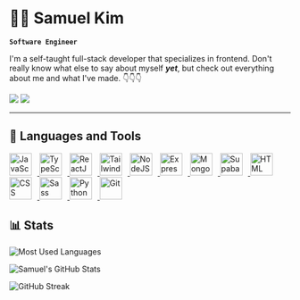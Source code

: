 # 👨‍💻 Samuel Kim

<!-- <p align="center">
  <img align="center" alt="visitors" src="https://gpvc.arturio.dev/ssamkkim" />
</p> -->

**`Software Engineer`**

I'm a self-taught full-stack developer that specializes in frontend. Don't really know what else to say about myself **_yet_**, but check out everything about me and what I've made. 👇👇👇

<p>
  <a href="https://www.twitter.com/scammoXX" target="_blank" rel="noreferrer"><img
  src="https://img.shields.io/twitter/follow/scammoXX?logo=twitter&style=for-the-badge&color=0891b2&labelColor=1c1917"
  /></a>
  <a href="https://www.twitter.com/scammo_" target="_blank" rel="noreferrer"><img
  src="https://img.shields.io/twitter/follow/scammo_?logo=twitter&style=for-the-badge&color=0891b2&labelColor=1c1917"
  /></a>
  <!-- <a href="https://www.linkedin.com/in/samuel-kim-a1b1a1252/">
   <img src="https://img.shields.io/badge/linkedin-%230077B5.svg?&style=for-the-badge&logo=linkedin&logoColor=white" alt="LinkedIn" />  
  </a> -->
</p>

---

## 🧰 Languages and Tools

  <a href="https://developer.mozilla.org/en-US/docs/Web/JavaScript" target="_blank" rel="noreferrer">
      <img  alt="JavaScript" height="40px" style="padding-right:10px;" src="https://cdn.jsdelivr.net/gh/devicons/devicon/icons/javascript/javascript-plain.svg"/>
  </a>
  <a href="https://www.typescriptlang.org/" target="_blank" rel="noreferrer">
      <img  alt="TypeScript" height="40px" style="padding-right:10px;" src="https://cdn.jsdelivr.net/gh/devicons/devicon/icons/typescript/typescript-plain.svg"/>
  </a>
  <a href="https://reactjs.org/" target="_blank" rel="noreferrer">
      <img  alt="ReactJS" height="40px" style="padding-right:10px;" src="https://cdn.jsdelivr.net/gh/devicons/devicon/icons/react/react-original.svg" />
  </a>
  <a href="https://tailwindcss.com/" target="_blank" rel="noreferrer">
      <img  alt="TailwindCSS" height="40px" style="padding-right:10px;" src="https://raw.githubusercontent.com/danielcranney/readme-generator/main/public/icons/skills/tailwindcss-colored.svg"/>
  </a>
  <a href="https://nodejs.org/en/" target="_blank" rel="noreferrer">
      <img  alt="NodeJS" height="40px" style="padding-right:10px;" src="https://cdn.jsdelivr.net/gh/devicons/devicon/icons/nodejs/nodejs-original.svg"/>
  </a>
  <a href="https://expressjs.com/" target="_blank" rel="noreferrer">
      <img alt="ExpressJS" height="40px" style="padding-right:10px;" src="https://raw.githubusercontent.com/danielcranney/readme-generator/main/public/icons/skills/express-colored.svg"/>
  </a>
  <a href="https://www.mongodb.com/" target="_blank" rel="noreferrer">
      <img  alt="MongoDB" height="40px" style="padding-right:10px;" src="https://cdn.jsdelivr.net/gh/devicons/devicon/icons/mongodb/mongodb-original.svg"/>
  </a>
  <a href="https://supabase.io/" target="_blank" rel="noreferrer">
      <img  alt="Supabase" height="40px" style="padding-right:10px;" src="https://raw.githubusercontent.com/danielcranney/readme-generator/main/public/icons/skills/supabase-colored.svg"/>
  </a>
  <a href="https://developer.mozilla.org/en-US/docs/Web/HTML" target="_blank" rel="noreferrer">
      <img  alt="HTML" height="40px" style="padding-right:10px;" src="https://cdn.jsdelivr.net/gh/devicons/devicon/icons/html5/html5-original.svg"/>
  </a>
  <a href="https://developer.mozilla.org/en-US/docs/Web/CSS" target="_blank" rel="noreferrer">
      <img  alt="CSS" height="40px" style="padding-right:10px;" src="https://cdn.jsdelivr.net/gh/devicons/devicon/icons/css3/css3-original.svg"/>
  </a>
  <a href="https://sass-lang.com/" target="_blank" rel="noreferrer">
      <img  alt="Sass" height="40px" style="padding-right:10px;" src="https://cdn.jsdelivr.net/gh/devicons/devicon/icons/sass/sass-original.svg"/>
  </a>
  <a href="https://www.python.org/" target="_blank" rel="noreferrer">
      <img  alt="Python" height="40px" style="padding-right:10px;" src="https://cdn.jsdelivr.net/gh/devicons/devicon/icons/python/python-original.svg"/>
  </a>
  <a href="https://git-scm.com/" target="_blank" rel="noreferrer">
      <img  alt="Git" height="40px" style="padding-right:10px;" src="https://cdn.jsdelivr.net/gh/devicons/devicon/icons/git/git-original.svg"/>
  </a>

<!-- Statistics -->

## 📊 Stats

![Most Used Languages](https://github-readme-stats.vercel.app/api/top-langs/?username=ssamkkim&layout=compact&show_icons=true&theme=algolia&border_radius=20)

![Samuel's GitHub Stats](https://github-readme-stats.vercel.app/api?username=ssamkkim&hide=stars&count_private=true&show_icons=true&theme=algolia&border_radius=20)

![GitHub Streak](https://streak-stats.demolab.com?user=ssamkkim&count_private=true&theme=algolia&border_radius=20)

</div>
<!--  End Stats Cards -->
